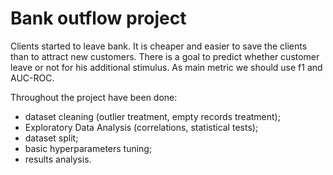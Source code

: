 # Bank outflow project

Clients started to leave bank. It is cheaper and easier to save the clients than to attract new customers. There is a goal to predict whether customer leave or not for his additional stimulus. As main metric we should use f1 and AUC-ROC.

Throughout the project have been done:

* dataset cleaning (outlier treatment, empty records treatment);
* Exploratory Data Analysis (correlations, statistical tests);
* dataset split;
* basic hyperparameters tuning;
* results analysis.
